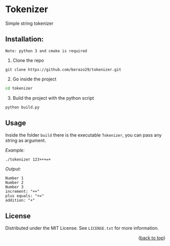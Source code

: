 # Tokenizer
Simple string tokenizer


## Installation:

`Note: python 3 and cmake is required`

1. Clone the repo
```git
git clone https://github.com/berazo29/tokenizer.git
```
2. Go inside the project
```sh
cd tokenizer
```
3. Build the project with the python script
```py
python build.py
```

## Usage

Inside the folder `build` there is the executable `Tokenizer`, 
you can pass any string as argument.

*Example:*
```
./tokenizer 123+++=+
```
*Output:*
```
Number 1
Number 2
Number 3
increment: "++"
plus equals: "+="
addition: "+"
```

<!-- LICENSE -->
## License

Distributed under the MIT License. See `LICENSE.txt` for more information.

<p align="right">(<a href="#top">back to top</a>)</p>


